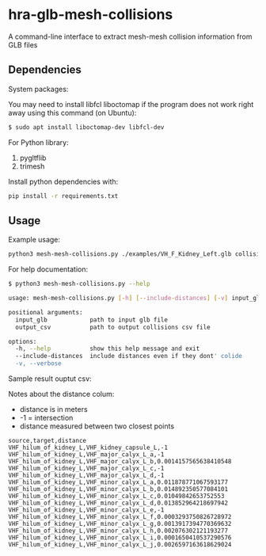 # hra-glb-mesh-collisions

A command-line interface to extract mesh-mesh collision information from GLB files

## Dependencies

System packages:

You may need to install libfcl liboctomap if the program does not work right away using this command (on Ubuntu):

```bash
$ sudo apt install liboctomap-dev libfcl-dev
```

For Python library:

1. pygltflib
2. trimesh

Install python dependencies with:

```bash
pip install -r requirements.txt
```

## Usage

Example usage:

```bash
python3 mesh-mesh-collisions.py ./examples/VH_F_Kidney_Left.glb collision_result.csv
```

For help documentation:

```bash
$ python3 mesh-mesh-collisions.py --help

usage: mesh-mesh-collisions.py [-h] [--include-distances] [-v] input_glb output_csv

positional arguments:
  input_glb            path to input glb file
  output_csv           path to output collisions csv file

options:
  -h, --help           show this help message and exit
  --include-distances  include distances even if they dont' colide
  -v, --verbose
```

Sample result ouptut csv:

Notes about the distance colum:
- distance is in meters
- -1 = intersection
- distance measured between two closest points

```csv
source,target,distance
VHF_hilum_of_kidney_L,VHF_kidney_capsule_L,-1
VHF_hilum_of_kidney_L,VHF_major_calyx_L_a,-1
VHF_hilum_of_kidney_L,VHF_major_calyx_L_b,0.0014157565638410548
VHF_hilum_of_kidney_L,VHF_major_calyx_L_c,-1
VHF_hilum_of_kidney_L,VHF_major_calyx_L_d,-1
VHF_hilum_of_kidney_L,VHF_minor_calyx_L_a,0.011878771067593177
VHF_hilum_of_kidney_L,VHF_minor_calyx_L_b,0.014892350577084101
VHF_hilum_of_kidney_L,VHF_minor_calyx_L_c,0.01049842653752553
VHF_hilum_of_kidney_L,VHF_minor_calyx_L_d,0.013852964218697942
VHF_hilum_of_kidney_L,VHF_minor_calyx_L_e,-1
VHF_hilum_of_kidney_L,VHF_minor_calyx_L_f,0.0003293750826728972
VHF_hilum_of_kidney_L,VHF_minor_calyx_L_g,0.0013917394770369632
VHF_hilum_of_kidney_L,VHF_minor_calyx_L_h,0.002076302121193277
VHF_hilum_of_kidney_L,VHF_minor_calyx_L_i,0.0001650410537290576
VHF_hilum_of_kidney_L,VHF_minor_calyx_L_j,0.0026597163618629024
```
